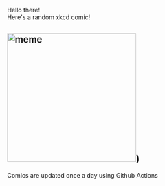 Hello there! <br>Here's a random xkcd comic!<br>
## <img src="https://imgs.xkcd.com/comics/1337_part_5.png" alt="meme" width="300"/>)<br>
Comics are updated once a day using Github Actions